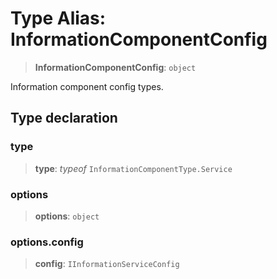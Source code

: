 # Type Alias: InformationComponentConfig

> **InformationComponentConfig**: `object`

Information component config types.

## Type declaration

### type

> **type**: *typeof* `InformationComponentType.Service`

### options

> **options**: `object`

### options.config

> **config**: `IInformationServiceConfig`
